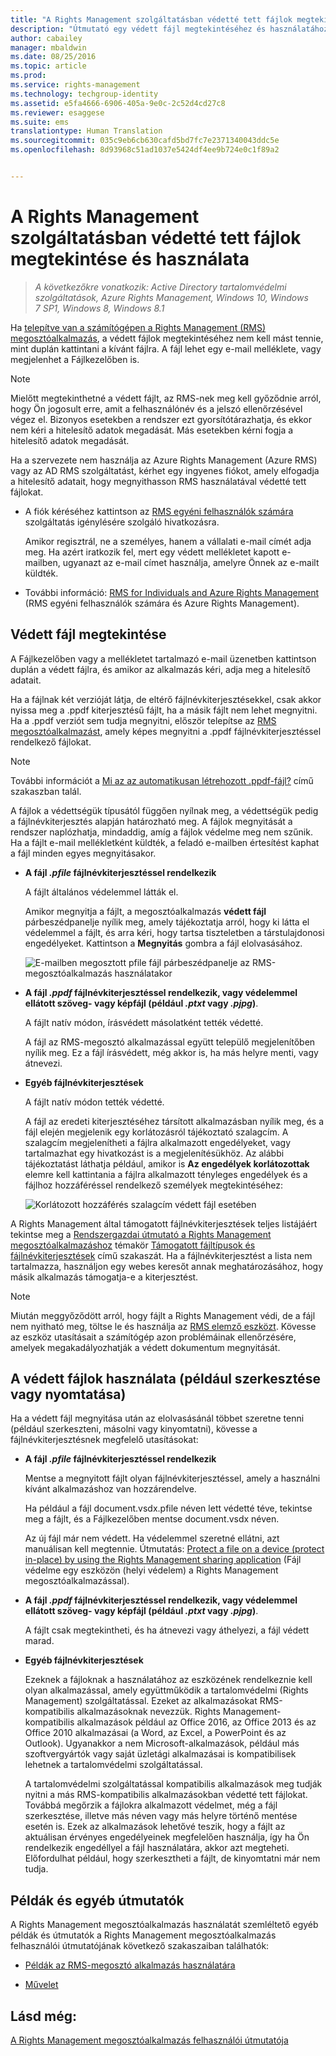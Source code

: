 ```yaml
---
title: "A Rights Management szolgáltatásban védetté tett fájlok megtekintése és használata | Azure RMS"
description: "Útmutató egy védett fájl megtekintéséhez és használatához, amelyhez a Rights Management (RMS)megosztóalkalmazás telepítése szükséges."
author: cabailey
manager: mbaldwin
ms.date: 08/25/2016
ms.topic: article
ms.prod: 
ms.service: rights-management
ms.technology: techgroup-identity
ms.assetid: e5fa4666-6906-405a-9e0c-2c52d4cd27c8
ms.reviewer: esaggese
ms.suite: ems
translationtype: Human Translation
ms.sourcegitcommit: 035c9eb6cb630cafd5bd7fc7e2371340043ddc5e
ms.openlocfilehash: 8d93968c51ad1037e5424df4ee9b724e0c1f89a2


---
```


# A Rights Management szolgáltatásban védetté tett fájlok megtekintése és használata

>*A következőkre vonatkozik: Active Directory tartalomvédelmi szolgáltatások, Azure Rights Management, Windows 10, Windows 7 SP1, Windows 8, Windows 8.1*

Ha [telepítve van a számítógépen a Rights Management (RMS) megosztóalkalmazás](install-sharing-app.md), a védett fájlok megtekintéséhez nem kell mást tennie, mint duplán kattintani a kívánt fájlra. A fájl lehet egy e-mail melléklete, vagy megjelenhet a Fájlkezelőben is.

> [!NOTE]
> Mielőtt megtekinthetné a védett fájlt, az RMS-nek meg kell győződnie arról, hogy Ön jogosult erre, amit a felhasználónév és a jelszó ellenőrzésével végez el. Bizonyos esetekben a rendszer ezt gyorsítótárazhatja, és ekkor nem kéri a hitelesítő adatok megadását. Más esetekben kérni fogja a hitelesítő adatok megadását.
>
> Ha a szervezete nem használja az Azure Rights Management (Azure RMS) vagy az AD RMS szolgáltatást, kérhet egy ingyenes fiókot, amely elfogadja a hitelesítő adatait, hogy megnyithasson RMS használatával védetté tett fájlokat.
>
> -   A fiók kéréséhez kattintson az [RMS egyéni felhasználók számára](http://go.microsoft.com/fwlink/?LinkId=309469) szolgáltatás igénylésére szolgáló hivatkozásra.
>
>     Amikor regisztrál, ne a személyes, hanem a vállalati e-mail címét adja meg. Ha azért iratkozik fel, mert egy védett mellékletet kapott e-mailben, ugyanazt az e-mail címet használja, amelyre Önnek az e-mailt küldték.
> -   További információ: [RMS for Individuals and Azure Rights Management](../understand-explore/rms-for-individuals.md) (RMS egyéni felhasználók számára és Azure Rights Management).

## Védett fájl megtekintése
A Fájlkezelőben vagy a mellékletet tartalmazó e-mail üzenetben kattintson duplán a védett fájlra, és amikor az alkalmazás kéri, adja meg a hitelesítő adatait.

Ha a fájlnak két verzióját látja, de eltérő fájlnévkiterjesztésekkel, csak akkor nyissa meg a .ppdf kiterjesztésű fájlt, ha a másik fájlt nem lehet megnyitni. Ha a .ppdf verziót sem tudja megnyitni, először telepítse az [RMS megosztóalkalmazást](install-sharing-app.md), amely képes megnyitni a .ppdf fájlnévkiterjesztéssel rendelkező fájlokat.

> [!NOTE]
> További információt a [Mi az az automatikusan létrehozott .ppdf-fájl?](sharing-app-dialog-box.md#what-s-the-ppdf-file-that-s-automatically-created) című szakaszban talál.

A fájlok a védettségük típusától függően nyílnak meg, a védettségük pedig a fájlnévkiterjesztés alapján határozható meg. A fájlok megnyitását a rendszer naplózhatja, mindaddig, amíg a fájlok védelme meg nem szűnik. Ha a fájlt e-mail mellékletként küldték, a feladó e-mailben értesítést kaphat a fájl minden egyes megnyitásakor.

- **A fájl *.pfile* fájlnévkiterjesztéssel rendelkezik**

    A fájlt általános védelemmel látták el.

    Amikor megnyitja a fájlt, a megosztóalkalmazás **védett fájl** párbeszédpanelje nyílik meg, amely tájékoztatja arról, hogy ki látta el védelemmel a fájlt, és arra kéri, hogy tartsa tiszteletben a társtulajdonosi engedélyeket. Kattintson a **Megnyitás** gombra a fájl elolvasásához.

    ![E-mailben megosztott pfile fájl párbeszédpanelje az RMS-megosztóalkalmazás használatakor](../media/ADRMS_MSRMSApp_PfilePermission.png)

- **A fájl *.ppdf* fájlnévkiterjesztéssel rendelkezik, vagy védelemmel ellátott szöveg- vagy képfájl (például *.ptxt* vagy *.pjpg*)**.

    A fájlt natív módon, írásvédett másolatként tették védetté.

    A fájl az RMS-megosztó alkalmazással együtt települő megjelenítőben nyílik meg. Ez a fájl írásvédett, még akkor is, ha más helyre menti, vagy átnevezi.

- **Egyéb fájlnévkiterjesztések**

    A fájlt natív módon tették védetté.

    A fájl az eredeti kiterjesztéséhez társított alkalmazásban nyílik meg, és a fájl elején megjelenik egy korlátozásról tájékoztató szalagcím. A szalagcím megjelenítheti a fájlra alkalmazott engedélyeket, vagy tartalmazhat egy hivatkozást is a megjelenítésükhöz. Az alábbi tájékoztatást láthatja például, amikor is **Az engedélyek korlátozottak** elemre kell kattintania a fájlra alkalmazott tényleges engedélyek és a fájlhoz hozzáféréssel rendelkező személyek megtekintéséhez:

    ![Korlátozott hozzáférés szalagcím védett fájl esetében](../media/ADRMS_MSRMSApp_RestrictedAccess.png)



A Rights Management által támogatott fájlnévkiterjesztések teljes listájáért tekintse meg a [Rendszergazdai útmutató a Rights Management megosztóalkalmazáshoz](sharing-app-admin-guide.md) témakör [Támogatott fájltípusok és fájlnévkiterjesztések](sharing-app-admin-guide-technical.md#supported-file-types-and-file-name-extensions) című szakaszát. Ha a fájlnévkiterjesztést a lista nem tartalmazza, használjon egy webes keresőt annak meghatározásához, hogy másik alkalmazás támogatja-e a kiterjesztést.

> [!NOTE]
> Miután meggyőződött arról, hogy fájlt a Rights Management védi, de a fájl nem nyitható meg, töltse le és használja az [RMS elemző eszközt](https://www.microsoft.com/en-us/download/details.aspx?id=46437). Kövesse az eszköz utasításait a számítógép azon problémáinak ellenőrzésére, amelyek megakadályozhatják a védett dokumentum megnyitását.

## A védett fájlok használata (például szerkesztése vagy nyomtatása)
Ha a védett fájl megnyitása után az elolvasásánál többet szeretne tenni (például szerkeszteni, másolni vagy kinyomtatni), kövesse a fájlnévkiterjesztésnek megfelelő utasításokat:

- **A fájl *.pfile* fájlnévkiterjesztéssel rendelkezik**

    Mentse a megnyitott fájlt olyan fájlnévkiterjesztéssel, amely a használni kívánt alkalmazáshoz van hozzárendelve.

    Ha például a fájl document.vsdx.pfile néven lett védetté téve, tekintse meg a fájlt, és a Fájlkezelőben mentse document.vsdx néven.

    Az új fájl már nem védett. Ha védelemmel szeretné ellátni, azt manuálisan kell megtennie. Útmutatás: [Protect a file on a device (protect in-place) by using the Rights Management sharing application](sharing-app-protect-in-place.md) (Fájl védelme egy eszközön (helyi védelem) a Rights Management megosztóalkalmazással).

- **A fájl *.ppdf* fájlnévkiterjesztéssel rendelkezik, vagy védelemmel ellátott szöveg- vagy képfájl (például *.ptxt* vagy *.pjpg*)**.

    A fájlt csak megtekintheti, és ha átnevezi vagy áthelyezi, a fájl védett marad.

- **Egyéb fájlnévkiterjesztések**

    Ezeknek a fájloknak a használatához az eszközének rendelkeznie kell olyan alkalmazással, amely együttműködik a tartalomvédelmi (Rights Management) szolgáltatással. Ezeket az alkalmazásokat RMS-kompatibilis alkalmazásoknak nevezzük. Rights Management-kompatibilis alkalmazások például az Office 2016, az Office 2013 és az Office 2010 alkalmazásai (a Word, az Excel, a PowerPoint és az Outlook). Ugyanakkor a nem Microsoft-alkalmazások, például más szoftvergyártók vagy saját üzletági alkalmazásai is kompatibilisek lehetnek a tartalomvédelmi szolgáltatással.

    A tartalomvédelmi szolgáltatással kompatibilis alkalmazások meg tudják nyitni a más RMS-kompatibilis alkalmazásokban védetté tett fájlokat. Továbbá megőrzik a fájlokra alkalmazott védelmet, még a fájl szerkesztése, illetve más néven vagy más helyre történő mentése esetén is. Ezek az alkalmazások lehetővé teszik, hogy a fájlt az aktuálisan érvényes engedélyeinek megfelelően használja, így ha Ön rendelkezik engedéllyel a fájl használatára, akkor azt megteheti. Előfordulhat például, hogy szerkesztheti a fájlt, de kinyomtatni már nem tudja.


## Példák és egyéb útmutatók
A Rights Management megosztóalkalmazás használatát szemléltető egyéb példák és útmutatók a Rights Management megosztóalkalmazás felhasználói útmutatójának következő szakaszaiban találhatók:

-   [Példák az RMS-megosztó alkalmazás használatára](sharing-app-user-guide.md#examples-for-using-the-rms-sharing-application)

-   [Művelet](sharing-app-user-guide.md#what-do-you-want-to-do)

## Lásd még:
[A Rights Management megosztóalkalmazás felhasználói útmutatója](sharing-app-user-guide.md)



<!--HONumber=Aug16_HO4-->


